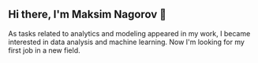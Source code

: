 ## Hi there, I'm Maksim Nagorov 👋
As tasks related to analytics and modeling appeared in my work, I became interested in data analysis and machine learning. Now I'm looking for my first job in a new field.
<!--
**mnagorov/mnagorov** is a ✨ _special_ ✨ repository because its `README.md` (this file) appears on your GitHub profile.

Here are some ideas to get you started:

- 🔭 I’m currently working on ...
- 🌱 I’m currently learning ...
- 👯 I’m looking to collaborate on ...
- 🤔 I’m looking for help with ...
- 💬 Ask me about ...
- 📫 How to reach me: ...
- 😄 Pronouns: ...
- ⚡ Fun fact: ...
-->
